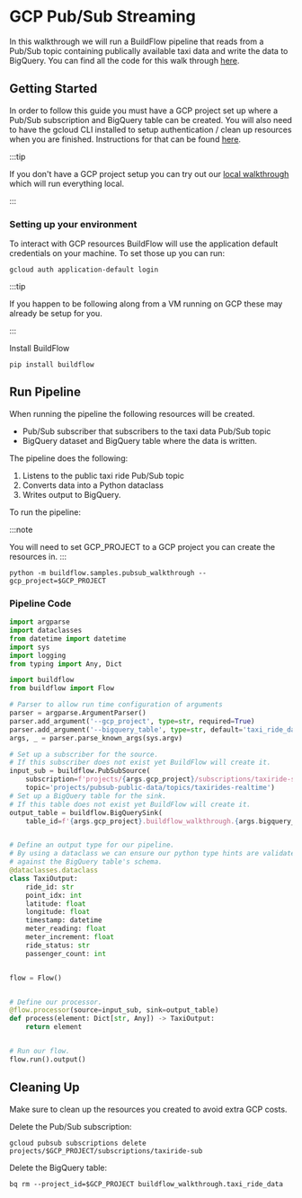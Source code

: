 # GCP Pub/Sub Streaming

In this walkthrough we will run a BuildFlow pipeline that reads from a Pub/Sub topic containing publically available taxi data and write the data to BigQuery. You can find all the code for this walk through [here](https://github.com/launchflow/buildflow/blob/main/buildflow/samples/pubsub_walkthrough.py).

## Getting Started

In order to follow this guide you must have a GCP project set up where a Pub/Sub subscription and BigQuery table can be created. You will also need to have the gcloud CLI installed to setup authentication / clean up resources when you are finished. Instructions for that can be found [here](https://cloud.google.com/sdk/docs/install). 

:::tip

If you don't have a GCP project setup you can try out our [local walkthrough](./local_pubsub_streaming.md) which will run everything local.

:::

### Setting up your environment

To interact with GCP resources BuildFlow will use the application default
credentials on your machine. To set those up you can run:

```
gcloud auth application-default login
```

:::tip

If you happen to be following along from a VM running on GCP these may already
be setup for you.

:::

Install BuildFlow

```
pip install buildflow
```

## Run Pipeline

When running the pipeline the following resources will be created.

- Pub/Sub subscriber that subscribers to the taxi data Pub/Sub topic
- BigQuery dataset and BigQuery table where the data is written.


The pipeline does the following:
1. Listens to the public taxi ride Pub/Sub topic
2. Converts data into a Python dataclass
3. Writes output to BigQuery.

To run the pipeline:

:::note

You will need to set GCP_PROJECT to a GCP project you can create the resources in.
:::

```
python -m buildflow.samples.pubsub_walkthrough --gcp_project=$GCP_PROJECT
```

### Pipeline Code

```python
import argparse
import dataclasses
from datetime import datetime
import sys
import logging
from typing import Any, Dict

import buildflow
from buildflow import Flow

# Parser to allow run time configuration of arguments
parser = argparse.ArgumentParser()
parser.add_argument('--gcp_project', type=str, required=True)
parser.add_argument('--bigquery_table', type=str, default='taxi_ride_data')
args, _ = parser.parse_known_args(sys.argv)

# Set up a subscriber for the source.
# If this subscriber does not exist yet BuildFlow will create it.
input_sub = buildflow.PubSubSource(
    subscription=f'projects/{args.gcp_project}/subscriptions/taxiride-sub',
    topic='projects/pubsub-public-data/topics/taxirides-realtime')
# Set up a BigQuery table for the sink.
# If this table does not exist yet BuildFlow will create it.
output_table = buildflow.BigQuerySink(
    table_id=f'{args.gcp_project}.buildflow_walkthrough.{args.bigquery_table}')


# Define an output type for our pipeline.
# By using a dataclass we can ensure our python type hints are validated
# against the BigQuery table's schema.
@dataclasses.dataclass
class TaxiOutput:
    ride_id: str
    point_idx: int
    latitude: float
    longitude: float
    timestamp: datetime
    meter_reading: float
    meter_increment: float
    ride_status: str
    passenger_count: int


flow = Flow()


# Define our processor.
@flow.processor(source=input_sub, sink=output_table)
def process(element: Dict[str, Any]) -> TaxiOutput:
    return element


# Run our flow.
flow.run().output()
```

## Cleaning Up

Make sure to clean up the resources you created to avoid extra GCP costs.

Delete the Pub/Sub subscription:

```
gcloud pubsub subscriptions delete projects/$GCP_PROJECT/subscriptions/taxiride-sub
```

Delete the BigQuery table:

```
bq rm --project_id=$GCP_PROJECT buildflow_walkthrough.taxi_ride_data
```